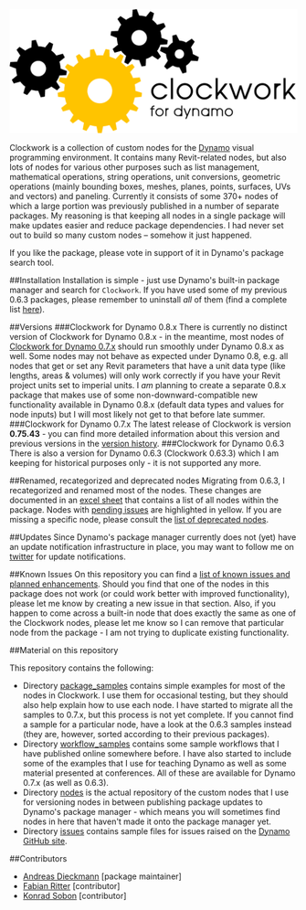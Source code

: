﻿![Image](clockwork-logo.png)

Clockwork is a collection of custom nodes for the [Dynamo](http://www.dynamobim.org) visual programming environment. It contains many Revit-related nodes, but also lots of nodes for various other purposes such as list management, mathematical operations, string operations, unit conversions, geometric operations (mainly bounding boxes, meshes, planes, points, surfaces, UVs and vectors) and paneling. Currently it consists of some 370+ nodes of which a large portion was previously published in a number of separate packages. My reasoning is that keeping all nodes in a single package will make updates easier and reduce package dependencies. I had never set out to build so many custom nodes – somehow it just happened.

If you like the package, please vote in support of it in Dynamo's package search tool. 

##Installation
Installation is simple - just use Dynamo's built-in package manager and search for ```Clockwork```. If you have used some of my previous 0.6.3 packages, please remember to uninstall *all* of them (find a complete list [here](https://github.com/CAAD-RWTH/ClockworkForDynamo/wiki/0.6.3-Packages-to-Uninstall)).

##Versions
###Clockwork for Dynamo 0.8.x
There is currently no distinct version of Clockwork for Dynamo 0.8.x - in the meantime, most nodes of [Clockwork for Dynamo 0.7.x](#clockwork-for-dynamo-07x) should run smoothly under Dynamo 0.8.x as well. Some nodes may not behave as expected under Dynamo 0.8, e.g. all nodes that get or set any Revit parameters that have a unit data type (like lengths, areas & volumes) will only work correctly if you have your Revit project units set to imperial units. I *am* planning to create a separate 0.8.x package that makes use of some non-downward-compatible new functionality available in Dynamo 0.8.x (default data types and values for node inputs) but I will most likely not get to that before late summer.
###Clockwork for Dynamo 0.7.x
The latest release of Clockwork is version **0.75.43** - you can find more detailed information about this version and previous versions in the [version history](https://github.com/CAAD-RWTH/ClockworkForDynamo/wiki/Version-History). 
###Clockwork for Dynamo 0.6.3
There is also a version for Dynamo 0.6.3 (Clockwork 0.63.3) which I am keeping for historical purposes only - it is not supported any more.

##Renamed, recategorized and deprecated nodes
Migrating from 0.6.3, I recategorized and renamed most of the nodes. These changes are documented in an [excel sheet](https://github.com/CAAD-RWTH/ClockworkForDynamo/raw/master/NodeList.xls) that contains a list of all nodes within the package. Nodes with [pending issues](https://github.com/CAAD-RWTH/ClockworkForDynamo/issues) are highlighted in yellow.
If you are missing a specific node, please consult the [list of deprecated nodes](https://github.com/CAAD-RWTH/ClockworkForDynamo/wiki/Deprecated-Nodes).

##Updates
Since Dynamo's package manager currently does not (yet) have an update notification infrastructure in place, you may want to follow me on [twitter](https://twitter.com/a_dieckmann) for update notifications.

##Known Issues
On this repository you can find a [list of known issues and planned enhancements](https://github.com/CAAD-RWTH/ClockworkForDynamo/issues). Should you find that one of the nodes in this package does not work (or could work better with improved functionality), please let me know by creating a new issue in that section. Also, if you happen to come across a built-in node that does exactly the same as one of the Clockwork nodes, please let me know so I can remove that particular node from the package - I am not trying to duplicate existing functionality.

##Material on this repository

This repository contains the following:
- Directory [package_samples](package_samples) contains simple examples for most of the nodes in Clockwork. I use them for occasional testing, but they should also help explain how to use each node. I have started to migrate all the samples to 0.7.x, but this process is not yet complete. If you cannot find a sample for a particular node, have a look at the 0.6.3 samples instead (they are, however, sorted according to their previous packages).
- Directory [workflow_samples](workflow_samples) contains some sample workflows that I have published online somewhere before. I have also started to include some of the examples that I use for teaching Dynamo as well as some material presented at conferences. All of these are available for Dynamo 0.7.x (as well as 0.6.3).
- Directory [nodes](nodes) is the actual repository of the custom nodes that I use for versioning nodes in between publishing package updates to Dynamo's package manager - which means you will sometimes find nodes in here that haven't made it onto the package manager yet.
- Directory [issues](issues) contains sample files for issues raised on the [Dynamo GitHub site](https://github.com/DynamoDS/Dynamo).

##Contributors
- [Andreas Dieckmann](https://github.com/andydandy74) [package maintainer]
- [Fabian Ritter](https://github.com/redinkinc) [contributor]
- [Konrad Sobon](https://github.com/ksobon) [contributor]
